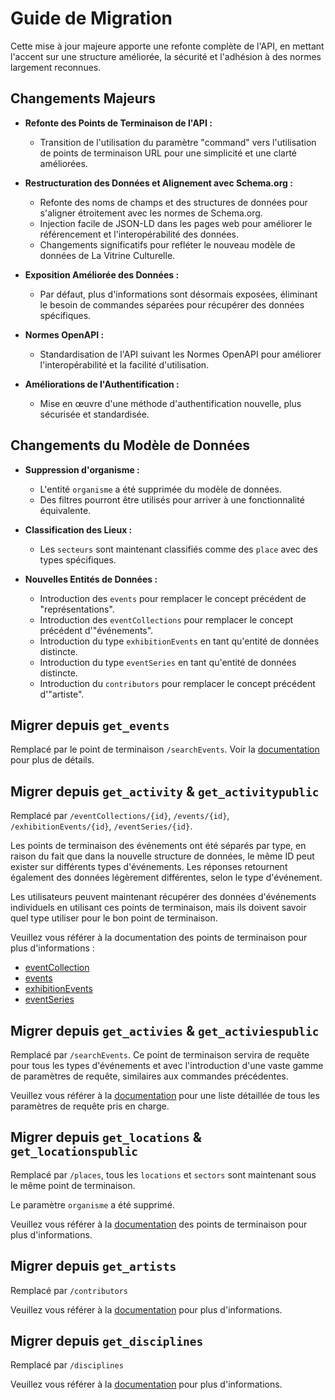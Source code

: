 # Guide de Migration
Cette mise à jour majeure apporte une refonte complète de l'API, en mettant l'accent sur une structure améliorée, la sécurité et l'adhésion à des normes largement reconnues.

## Changements Majeurs

- **Refonte des Points de Terminaison de l'API :**
  - Transition de l'utilisation du paramètre "command" vers l'utilisation de points de terminaison URL pour une simplicité et une clarté améliorées.

- **Restructuration des Données et Alignement avec Schema.org :**
  - Refonte des noms de champs et des structures de données pour s'aligner étroitement avec les normes de Schema.org.
  - Injection facile de JSON-LD dans les pages web pour améliorer le référencement et l'interopérabilité des données.
  - Changements significatifs pour refléter le nouveau modèle de données de La Vitrine Culturelle.

- **Exposition Améliorée des Données :**
  - Par défaut, plus d'informations sont désormais exposées, éliminant le besoin de commandes séparées pour récupérer des données spécifiques.

- **Normes OpenAPI :**
  - Standardisation de l'API suivant les Normes OpenAPI pour améliorer l'interopérabilité et la facilité d'utilisation.

- **Améliorations de l'Authentification :**
  - Mise en œuvre d'une méthode d'authentification nouvelle, plus sécurisée et standardisée.

## Changements du Modèle de Données

- **Suppression d'organisme :**
  - L'entité `organisme` a été supprimée du modèle de données.
  - Des filtres pourront être utilisés pour arriver à une fonctionnalité équivalente.

- **Classification des Lieux :**
  - Les `secteurs` sont maintenant classifiés comme des `place` avec des types spécifiques.

- **Nouvelles Entités de Données :**
  - Introduction des `events` pour remplacer le concept précédent de "représentations".
  - Introduction des `eventCollections` pour remplacer le concept précédent d'"événements".
  - Introduction du type `exhibitionEvents` en tant qu'entité de données distincte.
  - Introduction du type `eventSeries` en tant qu'entité de données distincte.
  - Introduction du `contributors` pour remplacer le concept précédent d'"artiste".

## Migrer depuis `get_events`
Remplacé par le point de terminaison `/searchEvents`. Voir la [documentation](v1/searchEvents.md) pour plus de détails.

## Migrer depuis `get_activity` & `get_activitypublic`
Remplacé par `/eventCollections/{id}`, `/events/{id}`, `/exhibitionEvents/{id}`, `/eventSeries/{id}`.

Les points de terminaison des événements ont été séparés par type, en raison du fait que dans la nouvelle structure de données, le même ID peut exister sur différents types d'événements. Les réponses retournent également des données légèrement différentes, selon le type d'événement.

Les utilisateurs peuvent maintenant récupérer des données d'événements individuels en utilisant ces points de terminaison, mais ils doivent savoir quel type utiliser pour le bon point de terminaison.

Veuillez vous référer à la documentation des points de terminaison pour plus d'informations :
- [eventCollection](v1/eventCollections.md)
- [events](v1/events.md)
- [exhibitionEvents](v1/exhibitionEvents.md)
- [eventSeries](v1/eventSearch.md) 

## Migrer depuis `get_activies` & `get_activiespublic`
Remplacé par `/searchEvents`. Ce point de terminaison servira de requête pour tous les types d'événements et avec l'introduction d'une vaste gamme de paramètres de requête, similaires aux commandes précédentes.

Veuillez vous référer à la [documentation](v1/searchEvents.md) pour une liste détaillée de tous les paramètres de requête pris en charge.

## Migrer depuis `get_locations` & `get_locationspublic`
Remplacé par `/places`, tous les `locations` et `sectors` sont maintenant sous le même point de terminaison.

Le paramètre `organisme` a été supprimé.

Veuillez vous référer à la [documentation](v1/places.md) des points de terminaison pour plus d'informations.

## Migrer depuis `get_artists`
Remplacé par `/contributors`

Veuillez vous référer à la [documentation](v1/contributors.md) pour plus d'informations.

## Migrer depuis `get_disciplines`
Remplacé par `/disciplines`

Veuillez vous référer à la [documentation](v1/disciplines.md) pour plus d'informations.